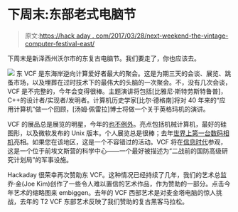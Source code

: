 # 下周末:东部老式电脑节

> 原文:[https://hack aday . com/2017/03/28/next-weekend-the-vintage-computer-festival-east/](https://hackaday.com/2017/03/28/next-weekend-the-vintage-computer-festival-east/)

下周末是新泽西州沃尔市的东复古电脑节。我们要走了，你也应该去。

[![](../Images/6b5aa94e0c4118fc989b773a7aa13a3c.png)](https://hackaday.com/wp-content/uploads/2017/03/vcfe_2017-scaledposter.jpg) 东 VCF 是东海岸逆向计算爱好者最大的聚会。这是为期三天的会谈、展览、跳蚤市场，以及埋葬在过时技术下的最伟大的头脑的一次聚会。不，没有几次会谈，VCF 是不完整的，今年会变得很棒。主题演讲将包括[比雅尼·斯特劳斯特鲁普]，C++的设计者/实现者/发明者。计算机历史学家[比尔·德格南]将对 40 年来的“应用计算机”做一个回顾，[汤姆·佩雷拉]博士将做一个关于英格玛机的演讲。

VCF 的展品总是展览的明星，今年的[也不例外](http://vcfed.org/wp/festivals/vintage-computer-festival-east/vcf-east-exhibits/)。亮点包括机械计算机，最好的硅图形，以及微软发布的 Unix 版本。个人展览总是很棒；去年[世界上第一台数码相机](http://hackaday.com/2016/04/17/building-the-first-digital-camera/)亮相。如果您在该地区，这是一个不容错过的活动。VCF 将在[信息时代](http://infoage.org/)参观，这是一个位于前埃文斯营的科学中心——一个最好被描述为“二战前的国防高级研究计划局”的军事设施。

Hackaday 很荣幸再次赞助东 VCF。这种情况已经持续了几年，我们的艺术总监乔·金(Joe Kim)创作了一些令人难以置信的艺术作品，作为赞助的一部分。点击今年艺术的缩略图来 embiggen。去年的 VCF 西部艺术是对麦金塔电脑的惊人挑战，去年的 T2 VCF 东部艺术反映了我们赞助的复古黑客马拉松。